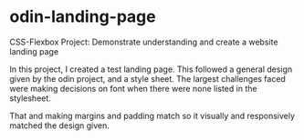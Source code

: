 # odin-landing-page
CSS-Flexbox Project: Demonstrate understanding and create a website landing page

In this project, I created a test landing page.  This followed a general design given by the odin project, and a style sheet.
The largest challenges faced were making decisions on font when there were none listed in the stylesheet.

That and making margins and padding match so it visually and responsively matched the design given.
